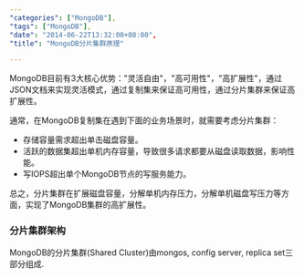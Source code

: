 ```yaml
---
"categories": ["MongoDB"],
"tags": ["MongoDB"],
"date": "2014-06-22T13:32:00+08:00",
"title": "MongoDB分片集群原理"

---
```


MongoDB目前有3大核心优势："灵活自由"，"高可用性"，"高扩展性"，通过JSON文档来实现灵活模式，通过复制集来保证高可用性，通过分片集群来保证高扩展性。

通常，在MongoDB复制集在遇到下面的业务场景时，就需要考虑分片集群：

* 存储容量需求超出单击磁盘容量。
* 活跃的数据集超出单机内存容量，导致很多请求都要从磁盘读取数据，影响性能。
* 写IOPS超出单个MongoDB节点的写服务能力。

总之，分片集群在扩展磁盘容量，分解单机内存压力，分解单机磁盘写压力等方面，实现了MongoDB集群的高扩展性。



### 分片集群架构

MongoDB的分片集群(Shared Cluster)由mongos, config server, replica set三部分组成.